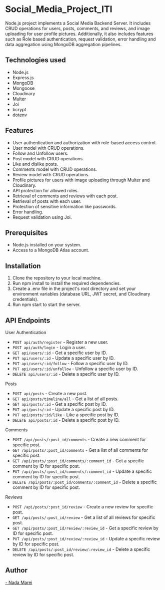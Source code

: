 # Social_Media_Project_ITI
Node.js project implements a Social Media Backend Server. It includes CRUD operations for users, posts, comments, and reviews, and image uploading for user profile pictures. Additionally, it also includes features such as Role based authentication, request validation, error handling and data aggregation using MongoDB aggregation pipelines.

## Technologies used

- Node.js
- Express.js
- MongoDB
- Mongoose
- Cloudinary
- Multer
- Joi
- bcrypt
- dotenv

## Features

- User authentication and authorization with role-based access control.
- User model with CRUD operations.
- Follow and Unfollow users.
- Post model with CRUD operations.
- Like and dislike posts.
- Comments model with CRUD operations.
- Review model with CRUD operations.
- Profile pictures for users with image uploading through Multer and Cloudinary.
- API protection for allowed roles.
- Retrieval of comments and reviews with each post.
- Retrieval of posts with each user.
- Protection of sensitive information like passwords.
- Error handling.
- Request validation using Joi.

## Prerequisites

- Node.js installed on your system.
- Access to a MongoDB Atlas account.

## Installation

1. Clone the repository to your local machine.
2. Run npm install to install the required dependencies.
3. Create a .env file in the project's root directory and set your environment variables (database URL, JWT secret, and Cloudinary credentials).
4. Run npm start to start the server.

## API Endpoints

User Authentication

- `POST api/auth/register` - Register a new user.
- `POST api/auth/login` - Login a user.
- `GET api/users/:id` - Get a specific user by ID.
- `PUT api/users/:id` - Update a specific user by ID.
- `PUT api/users/:id/follow` - Follow a specific user by ID.
- `PUT api/users/:id/unfollow` - Unfollow a specific user by ID.
- `DELETE api/users/:id` - Delete a specific user by ID.

Posts

- `POST api/posts` - Create a new post.
- `GET api/posts/timeline/all` - Get a list of all posts.
- `GET api/posts/:id` - Get a specific post by ID.
- `PUT api/posts/:id` - Update a specific post by ID.
- `PUT api/posts/:id/like` - Like a specific post by ID.
- `DELETE api/posts/:id` - Delete a specific post by ID.

Comments

- `POST /api/posts/:post_id/comments` - Create a new comment for specific post.
- `GET /api/posts/:post_id/comments` - Get a list of all comments for specific post.
- `GET /api/posts/:post_id/comments/:comment_id` - Get a specific comment by ID for specific post.
- `PUT /api/posts/:post_id/comments/:comment_id` - Update a specific comment by ID for specific post.
- `DELETE /api/posts/:post_id/comments/:comment_id` - Delete a specific comment by ID for specific post.

Reviews

- `POST /api/posts/:post_id/review` - Create a new review for specific post.
- `GET /api/posts/:post_id/review` - Get a list of all reviews for specific post.
- `GET /api/posts/:post_id/review/:review_id` - Get a specific review by ID for specific post.
- `PUT /api/posts/:post_id/review/:review_id` - Update a specific review by ID for specific post.
- `DELETE /api/posts/:post_id/review/:review_id` - Delete a specific review by ID for specific post.

## Author
<a href="https://github.com/NadaMarei">- Nada Marei</a> 


